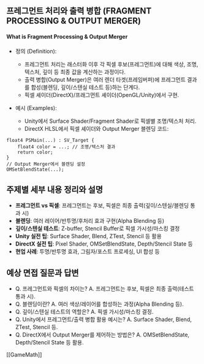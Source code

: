 

## 프레그먼트 처리와 출력 병합 (FRAGMENT PROCESSING & OUTPUT MERGER)

#### What is Fragment Processing & Output Merger

- 정의 (Definition):
	- 프레그먼트 처리는 래스터화 이후 각 픽셀 후보(프레그먼트)에 대해 색상, 조명, 텍스처, 깊이 등 최종 값을 계산하는 과정이다.
	- 출력 병합(Output Merger)은 여러 렌더 타겟(프레임버퍼)에 프레그먼트 결과를 합성(블렌딩, 깊이/스텐실 테스트 등)하는 단계다.
	- 픽셀 셰이더(DirectX)/프래그먼트 셰이더(OpenGL/Unity)에서 구현.

- 예시 (Examples):
	- Unity에서 Surface Shader/Fragment Shader로 픽셀별 조명/텍스처 처리.
	- DirectX HLSL에서 픽셀 셰이더와 Output Merger 블렌딩 코드:
```hlsl
float4 PSMain(...) : SV_Target {
    float4 color = ...; // 조명/텍스처 결과
    return color;
}
// Output Merger에서 블렌딩 설정
OMSetBlendState(...);
```

## 주제별 세부 내용 정리와 설명
- **프레그먼트 vs 픽셀**: 프레그먼트는 후보, 픽셀은 최종 출력(깊이/스텐실/블렌딩 통과 시)
- **블렌딩**: 여러 레이어/반투명/후처리 효과 구현(Alpha Blending 등)
- **깊이/스텐실 테스트**: Z-buffer, Stencil Buffer로 픽셀 가시성/마스킹 결정
- **Unity 실전 팁**: Surface Shader, Blend, ZTest, Stencil 등 활용
- **DirectX 실전 팁**: Pixel Shader, OMSetBlendState, Depth/Stencil State 등
- **현업 사례**: 투명/반투명 효과, 그림자/포스트 프로세싱, UI 합성 등

## 예상 면접 질문과 답변
- Q. 프레그먼트와 픽셀의 차이는?
  A. 프레그먼트는 후보, 픽셀은 최종 출력(테스트 통과 시).
- Q. 블렌딩이란?
  A. 여러 색상/레이어를 합성하는 과정(Alpha Blending 등).
- Q. 깊이/스텐실 테스트의 역할은?
  A. 픽셀 가시성/마스킹 결정.
- Q. Unity에서 프레그먼트/출력 병합 활용 예시는?
  A. Surface Shader, Blend, ZTest, Stencil 등.
- Q. DirectX에서 Output Merger를 제어하는 방법은?
  A. OMSetBlendState, Depth/Stencil State 등 활용. 

[[GameMath]]